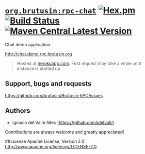 # [`org.brutusin:rpc-chat`](http://chat.demo.rpc.brutusin.org) [![Hex.pm](https://img.shields.io/hexpm/l/plug.svg)](http://www.apache.org/licenses/LICENSE-2.0) [![Build Status](https://api.travis-ci.org/brutusin/Brutusin-RPC.svg?branch=master)](https://travis-ci.org/brutusin/Brutusin-RPC) [![Maven Central Latest Version](https://maven-badges.herokuapp.com/maven-central/org.brutusin/rpc-demo-war/badge.svg)](https://maven-badges.herokuapp.com/maven-central/org.brutusin/rpc-demo-war/)

Chat demo application.

http://chat.demo.rpc.brutusin.org

>Hosted at [herokuapp.com](herokuapp.com). First request may take a while until instance is started up.

## Support, bugs and requests
https://github.com/brutusin/Brutusin-RPC/issues

## Authors

- Ignacio del Valle Alles (<https://github.com/idelvall/>)

Contributions are always welcome and greatly appreciated!

##License
Apache License, Version 2.0
http://www.apache.org/licenses/LICENSE-2.0
